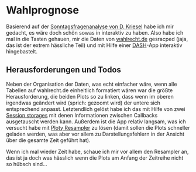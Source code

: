 # Wahlprognose
Basierend auf der [Sonntagsfragenanalyse von D. Kriesel](https://www.dkriesel.com/sonntagsfrage) habe ich mir gedacht, es wäre doch schön sowas in interaktiv zu haben. Also habe ich mal in die Tasten gehauen, mir die Daten von [wahlrecht.de](https://www.wahlrecht.de/umfragen/) gesracped (jaja, das ist der extrem hässliche Teil) und mit Hilfe einer [DASH](https://dash.plotly.com/)-App interaktiv hingebastelt.

## Herausforderungen und Todos
Neben der Organisation der Daten, was echt einfacher wäre, wenn alle Tabellen auf wahlrecht.de einheitlich formatiert wären war die größte Herausforderung, die beiden Plots so zu linken, dass wenn im oberen irgendwas geändert wird (sprich: gezoomt wird) der untere sich entsprechend anpasst. Letztendlich gelöst habe ich das mit Hilfe von zwei [Session storages](https://dash.plotly.com/dash-core-components/store) mit denen Informationen zwischen Callbacks ausgetauscht werden kann. 
Außerdem ist die App relativ langsam, was ich versucht habe mit [Ploty Resampler](https://github.com/predict-idlab/plotly-resampler) zu lösen (damit sollen die Plots schneller geladen werden, was aber vor allem zu Darstellungsfehlern in der Ansicht über die gesamte Zeit geführt hat).

Wenn ich mal wieder Zeit habe, schaue ich mir vor allem den Resampler an, das ist ja doch was hässlich wenn die Plots am Anfang der Zeitreihe nicht so hübsch sind...

